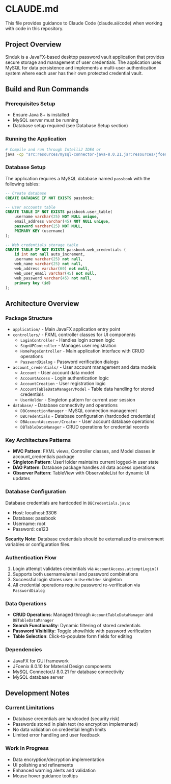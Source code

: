 # CLAUDE.md

This file provides guidance to Claude Code (claude.ai/code) when working with code in this repository.

## Project Overview

Sinduk is a JavaFX-based desktop password vault application that provides secure storage and management of user credentials. The application uses MySQL for data persistence and implements a multi-user authentication system where each user has their own protected credential vault.

## Build and Run Commands

### Prerequisites Setup
- Ensure Java 8+ is installed
- MySQL server must be running
- Database setup required (see Database Setup section)

### Running the Application
```bash
# Compile and run through IntelliJ IDEA or
java -cp "src:resources/mysql-connector-java-8.0.21.jar:resources/jfoenix-8.0.10.jar" application.Main
```

### Database Setup
The application requires a MySQL database named `passbook` with the following tables:

```sql
-- Create database
CREATE DATABASE IF NOT EXISTS passbook;

-- User accounts table
CREATE TABLE IF NOT EXISTS passbook.user_table(  
    username varchar(25) NOT NULL unique,  
    email_address varchar(45) NOT NULL unique,  
    password varchar(25) NOT NULL,  
    PRIMARY KEY (username)  
);

-- Web credentials storage table
CREATE TABLE IF NOT EXISTS passbook.web_credentials (
    id int not null auto_increment,
    username varchar(25) not null,
    web_name varchar(25) not null,
    web_address varchar(60) not null,
    web_user_email varchar(45) not null,
    web_password varchar(45) not null,
    primary key (id)
);
```

## Architecture Overview

### Package Structure
- `application/` - Main JavaFX application entry point
- `controllers/` - FXML controller classes for UI components
  - `LoginController` - Handles login screen logic
  - `SignUPController` - Manages user registration
  - `HomePageController` - Main application interface with CRUD operations
  - `PasswordDialog` - Password verification dialogs
- `account_credentials/` - User account management and data models
  - `Account` - User account data model
  - `AccountAccess` - Login authentication logic
  - `AccountCreation` - User registration logic
  - `AccountTableDataManager/Model` - Table data handling for stored credentials
  - `UserHolder` - Singleton pattern for current user session
- `database/` - Database connectivity and operations
  - `DBConnectionManager` - MySQL connection management
  - `DBCredentials` - Database configuration (hardcoded credentials)
  - `DBAccountAccessor/Creator` - User account database operations
  - `DBTableDataManager` - CRUD operations for credential records

### Key Architecture Patterns
- **MVC Pattern**: FXML views, Controller classes, and Model classes in account_credentials package
- **Singleton Pattern**: UserHolder maintains current logged-in user state
- **DAO Pattern**: Database package handles all data access operations
- **Observer Pattern**: TableView with ObservableList for dynamic UI updates

### Database Configuration
Database credentials are hardcoded in `DBCredentials.java`:
- Host: localhost:3306
- Database: passbook  
- Username: root
- Password: ce123

**Security Note**: Database credentials should be externalized to environment variables or configuration files.

### Authentication Flow
1. Login attempt validates credentials via `AccountAccess.attemptLogin()`
2. Supports both username/email and password combinations
3. Successful login stores user in `UserHolder` singleton
4. All credential operations require password re-verification via `PasswordDialog`

### Data Operations
- **CRUD Operations**: Managed through `AccountTableDataManager` and `DBTableDataManager`
- **Search Functionality**: Dynamic filtering of stored credentials
- **Password Visibility**: Toggle show/hide with password verification
- **Table Selection**: Click-to-populate form fields for editing

### Dependencies
- JavaFX for GUI framework
- JFoenix 8.0.10 for Material Design components  
- MySQL Connector/J 8.0.21 for database connectivity
- MySQL database server

## Development Notes

### Current Limitations
- Database credentials are hardcoded (security risk)
- Passwords stored in plain text (no encryption implemented)
- No data validation on credential length limits
- Limited error handling and user feedback

### Work in Progress
- Data encryption/decryption implementation
- UI polishing and refinements
- Enhanced warning alerts and validation
- Mouse hover guidance tooltips